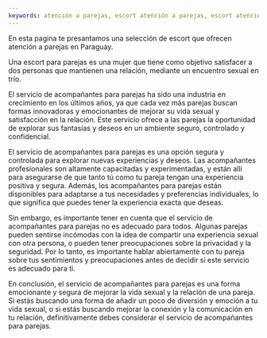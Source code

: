 ```yaml
---
keywords: atención a parejas, escort atención a parejas, escort atención a parejas paraguay
---
```

En esta pagina te presantamos una selección de escort que ofrecen atención a parejas en Paraguay.

Una escort para parejas es una mujer que tiene como objetivo satisfacer a dos personas que mantienen una relación, mediante un encuentro sexual en trío. 

El servicio de acompañantes para parejas ha sido una industria en crecimiento en los últimos años, ya que cada vez más parejas buscan formas innovadoras y emocionantes de mejorar su vida sexual y satisfacción en la relación. Este servicio ofrece a las parejas la oportunidad de explorar sus fantasías y deseos en un ambiente seguro, controlado y confidencial.

El servicio de acompañantes para parejas es una opción segura y controlada para explorar nuevas experiencias y deseos. Las acompañantes profesionales son altamente capacitadas y experimentadas, y están allí para asegurarse de que tanto tú como tu pareja tengan una experiencia positiva y segura. Además, los acompañantes para parejas están disponibles para adaptarse a tus necesidades y preferencias individuales, lo que significa que puedes tener la experiencia exacta que deseas.

Sin embargo, es importante tener en cuenta que el servicio de acompañantes para parejas no es adecuado para todos. Algunas parejas pueden sentirse incómodas con la idea de compartir una experiencia sexual con otra persona, o pueden tener preocupaciones sobre la privacidad y la seguridad. Por lo tanto, es importante hablar abiertamente con tu pareja sobre tus sentimientos y preocupaciones antes de decidir si este servicio es adecuado para ti.

En conclusión, el servicio de acompañantes para parejas es una forma emocionante y segura de mejorar la vida sexual y la relación de una pareja. Si estás buscando una forma de añadir un poco de diversión y emoción a tu vida sexual, o si estás buscando mejorar la conexión y la comunicación en tu relación, definitivamente debes considerar el servicio de acompañantes para parejas.
